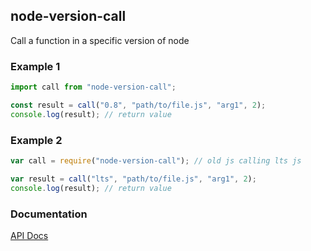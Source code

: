## node-version-call

Call a function in a specific version of node

### Example 1

```typescript
import call from "node-version-call";

const result = call("0.8", "path/to/file.js", "arg1", 2);
console.log(result); // return value
```

### Example 2

```javascript
var call = require("node-version-call"); // old js calling lts js

var result = call("lts", "path/to/file.js", "arg1", 2);
console.log(result); // return value
```

### Documentation

[API Docs](https://kmalakoff.github.io/node-version-call/)
